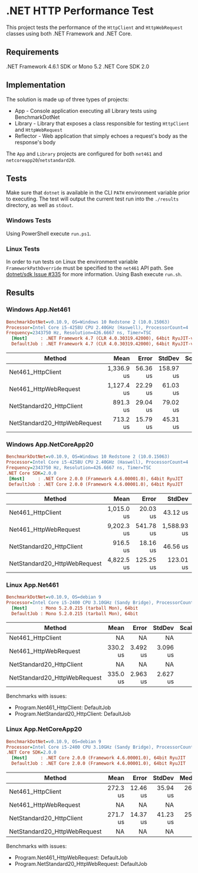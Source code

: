 # .NET HTTP Performance Test
This project tests the performance of the `HttpClient` and `HttpWebRequest` classes using both .NET Framework and .NET Core.

## Requirements
.NET Framework 4.6.1 SDK or Mono 5.2
.NET Core SDK 2.0

## Implementation
The solution is made up of three types of projects:
* App - Console application executing all Library tests using BenchmarkDotNet
* Library - Library that exposes a class responsible for testing `HttpClient` and `HttpWebRequest`
* Reflector - Web application that simply echoes a request's body as the response's body

The `App` and `Library` projects are configured for both `net461` and `netcoreapp20`/`netstandard20`.

## Tests
Make sure that `dotnet` is available in the CLI `PATH` environment variable prior to executing.  The test will output the current test run into the `./results` directory, as well as `stdout`.

### Windows Tests
Using PowerShell execute `run.ps1`.

### Linux Tests
In order to run tests on Linux the environment variable `FrameworkPathOverride` must be specified to the `net461` API path.  See [dotnet/sdk Issue #335](https://github.com/dotnet/sdk/issues/335#issuecomment-324431853) for more information.
Using Bash execute `run.sh`.

## Results

### Windows App.Net461
``` ini
BenchmarkDotNet=v0.10.9, OS=Windows 10 Redstone 2 (10.0.15063)
Processor=Intel Core i5-4258U CPU 2.40GHz (Haswell), ProcessorCount=4
Frequency=2343750 Hz, Resolution=426.6667 ns, Timer=TSC
  [Host]     : .NET Framework 4.7 (CLR 4.0.30319.42000), 64bit RyuJIT-v4.7.2102.0
  DefaultJob : .NET Framework 4.7 (CLR 4.0.30319.42000), 64bit RyuJIT-v4.7.2102.0
```
 |                       Method |       Mean |    Error |    StdDev | Scaled | ScaledSD |   Gen 0 | Allocated |
 |----------------------------- |-----------:|---------:|----------:|-------:|---------:|--------:|----------:|
 |            Net461_HttpClient | 1,336.9 us | 56.36 us | 158.97 us |   1.00 |     0.00 | 14.6484 |   23.1 KB |
 |        Net461_HttpWebRequest | 1,127.4 us | 22.29 us |  61.03 us |   0.85 |     0.11 | 12.6953 |   19.7 KB |
 |     NetStandard20_HttpClient |   891.3 us | 29.04 us |  79.02 us |   0.68 |     0.10 | 14.6484 |  23.11 KB |
 | NetStandard20_HttpWebRequest |   713.2 us | 15.79 us |  45.31 us |   0.54 |     0.07 | 12.6953 |   19.7 KB |

### Windows App.NetCoreApp20
 ``` ini
BenchmarkDotNet=v0.10.9, OS=Windows 10 Redstone 2 (10.0.15063)
Processor=Intel Core i5-4258U CPU 2.40GHz (Haswell), ProcessorCount=4
Frequency=2343750 Hz, Resolution=426.6667 ns, Timer=TSC
.NET Core SDK=2.0.0
  [Host]     : .NET Core 2.0.0 (Framework 4.6.00001.0), 64bit RyuJIT
  DefaultJob : .NET Core 2.0.0 (Framework 4.6.00001.0), 64bit RyuJIT
```
 |                       Method |       Mean |     Error |      StdDev |     Median | Scaled | ScaledSD |  Gen 0 | Allocated |
 |----------------------------- |-----------:|----------:|------------:|-----------:|-------:|---------:|-------:|----------:|
 |            Net461_HttpClient | 1,015.0 us |  20.03 us |    43.12 us | 1,010.5 us |   1.00 |     0.00 | 3.9063 |   2.24 KB |
 |        Net461_HttpWebRequest | 9,202.3 us | 541.78 us | 1,588.93 us | 8,374.9 us |   9.08 |     1.61 |      - |  15.52 KB |
 |     NetStandard20_HttpClient |   916.5 us |  18.16 us |    46.56 us |   919.4 us |   0.90 |     0.06 | 3.9063 |   2.24 KB |
 | NetStandard20_HttpWebRequest | 4,822.5 us | 125.25 us |   123.01 us | 4,830.6 us |   4.76 |     0.23 | 7.8125 |  15.52 KB |

### Linux App.Net461
``` ini
BenchmarkDotNet=v0.10.9, OS=debian 9
Processor=Intel Core i5-2400 CPU 3.10GHz (Sandy Bridge), ProcessorCount=4
  [Host]     : Mono 5.2.0.215 (tarball Mon), 64bit
  DefaultJob : Mono 5.2.0.215 (tarball Mon), 64bit
```
 |                       Method |     Mean |    Error |   StdDev | Scaled | ScaledSD |  Gen 0 | Allocated |
 |----------------------------- |---------:|---------:|---------:|-------:|---------:|-------:|----------:|
 |            Net461_HttpClient |       NA |       NA |       NA |      ? |        ? |    N/A |       N/A |
 |        Net461_HttpWebRequest | 330.2 us | 3.492 us | 3.096 us |      ? |        ? | 6.1035 |       0 B |
 |     NetStandard20_HttpClient |       NA |       NA |       NA |      ? |        ? |    N/A |       N/A |
 | NetStandard20_HttpWebRequest | 335.0 us | 2.963 us | 2.627 us |      ? |        ? | 5.8594 |       0 B |

Benchmarks with issues:
* Program.Net461_HttpClient: DefaultJob
* Program.NetStandard20_HttpClient: DefaultJob

### Linux App.NetCoreApp20
``` ini
BenchmarkDotNet=v0.10.9, OS=debian 9
Processor=Intel Core i5-2400 CPU 3.10GHz (Sandy Bridge), ProcessorCount=4
.NET Core SDK=2.0.0
  [Host]     : .NET Core 2.0.0 (Framework 4.6.00001.0), 64bit RyuJIT
  DefaultJob : .NET Core 2.0.0 (Framework 4.6.00001.0), 64bit RyuJIT
```
 |                       Method |     Mean |    Error |   StdDev |   Median | Scaled | ScaledSD |  Gen 0 | Allocated |
 |----------------------------- |---------:|---------:|---------:|---------:|-------:|---------:|-------:|----------:|
 |            Net461_HttpClient | 272.3 us | 12.46 us | 35.94 us | 260.1 us |   1.00 |     0.00 | 1.9531 |    2600 B |
 |        Net461_HttpWebRequest |       NA |       NA |       NA |       NA |      ? |        ? |    N/A |       N/A |
 |     NetStandard20_HttpClient | 271.7 us | 14.37 us | 41.23 us | 258.5 us |   1.01 |     0.20 | 1.9531 |    2600 B |
 | NetStandard20_HttpWebRequest |       NA |       NA |       NA |       NA |      ? |        ? |    N/A |       N/A |

Benchmarks with issues:
* Program.Net461_HttpWebRequest: DefaultJob
* Program.NetStandard20_HttpWebRequest: DefaultJob